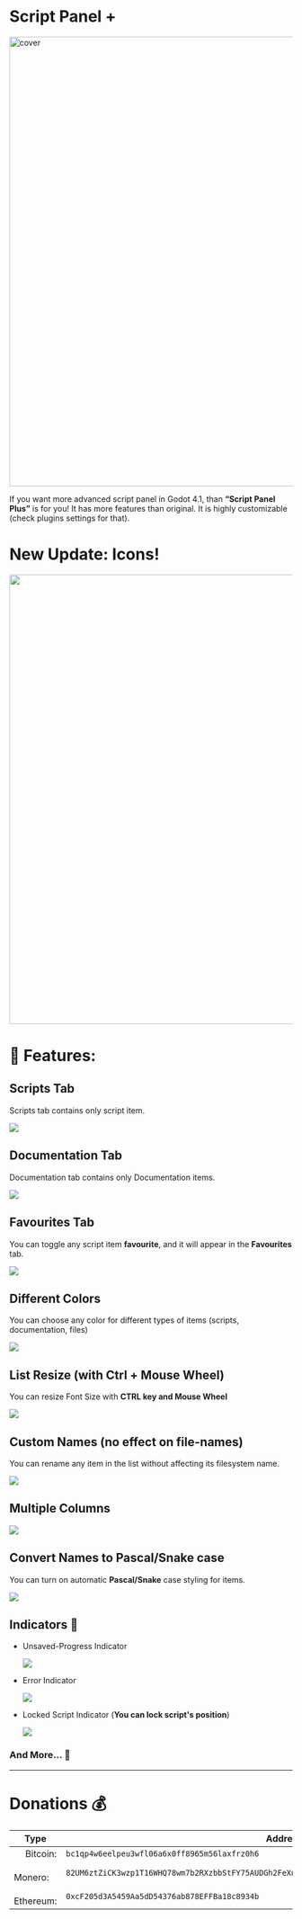 # Script Panel +

<img width="800" alt="cover" src="addons/script_panel_plus/assets/promo.png">

If you want more advanced script panel in Godot 4.1, than **“Script Panel Plus”** is for you! It has more features than original. It is highly customizable (check plugins settings for that).

# New Update: Icons!

<img width="800" src="addons/script_panel_plus/assets/update.png"/>

# 💼 Features:

## Scripts Tab

Scripts tab contains only script item.

<img src="addons/script_panel_plus/assets/screenshots/scripts-tab.png"/>

## Documentation Tab

Documentation tab contains only Documentation items.

<img src="addons/script_panel_plus/assets/screenshots/docs-tab.png"/>

## Favourites Tab

You can toggle any script item **favourite**, and it will appear in the **Favourites** tab. 

<img src="addons/script_panel_plus/assets/screenshots/favs-tab.png"/>

## Different Colors

You can choose any color for different types of items (scripts, documentation, files)

<img src="addons/script_panel_plus/assets/screenshots/script-colors.png"/>

## List Resize (**with Ctrl + Mouse Wheel**)

You can resize Font Size with **CTRL key and Mouse Wheel**

<img src="addons/script_panel_plus/assets/screenshots/resize.png"/>

## Custom Names (**no effect on file-names**)

You can rename any item in the list without affecting its filesystem name.

<img src="addons/script_panel_plus/assets/screenshots/custom-name.png"/>

## Multiple Columns

<img src="addons/script_panel_plus/assets/screenshots/multiple-columns.png"/>

## Convert Names to **Pascal/Snake** case

You can turn on automatic **Pascal/Snake** case styling for items.

<img src="addons/script_panel_plus/assets/screenshots/pascal-case.png"/>

## Indicators 🔔

- Unsaved-Progress Indicator
  
  <img src="addons/script_panel_plus/assets/screenshots/indicator1.png"/>

- Error Indicator
  
  <img src="addons/script_panel_plus/assets/screenshots/indicator2.png"/>

- Locked Script Indicator (**You can lock script's position**)
  
  <img src="addons/script_panel_plus/assets/screenshots/indicator3.png"/>

### And More... 🧮

---

# Donations 💰

| Type                                                                           | Address                                                                                           |
| ------------------------------------------------------------------------------ | ------------------------------------------------------------------------------------------------- |
| <img width="16" src="addons/script_panel_plus/assets/misc/btc.png"/> Bitcoin:  | `bc1qp4w6eelpeu3wfl06a6x0ff8965m56laxfrz0h6`                                                      |
| <img width="16" src="addons/script_panel_plus/assets/misc/xmr.png"/> Monero:   | `82UM6ztZiCK3wzp1T16WHQ78wm7b2RXzbbStFY75AUDGh2FeXnV5BVMdmQgeL4EyWEaQHVpF6gR244RPGkjsg2hk9dnSQiN` |
| <img width="16" src="addons/script_panel_plus/assets/misc/eth.png"/> Ethereum: | `0xcF205d3A5459Aa5dD54376ab878EFFBa18c8934b`                                                      |
